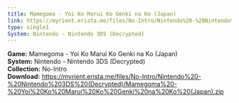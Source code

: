 ```yaml
---
title: Mamegoma - Yoi Ko Marui Ko Genki na Ko (Japan)
link: https://myrient.erista.me/files/No-Intro/Nintendo%20-%20Nintendo%203DS%20(Decrypted)/Mamegoma%20-%20Yoi%20Ko%20Marui%20Ko%20Genki%20na%20Ko%20(Japan).zip
type: single1
System: Nintendo - Nintendo 3DS (Decrypted)
---
```

<b>Game:</b> Mamegoma - Yoi Ko Marui Ko Genki na Ko (Japan)<br>
<b>System:</b> Nintendo - Nintendo 3DS (Decrypted)<br>
<b>Collection:</b> No-Intro<br>
<b>Download:</b> https://myrient.erista.me/files/No-Intro/Nintendo%20-%20Nintendo%203DS%20(Decrypted)/Mamegoma%20-%20Yoi%20Ko%20Marui%20Ko%20Genki%20na%20Ko%20(Japan).zip